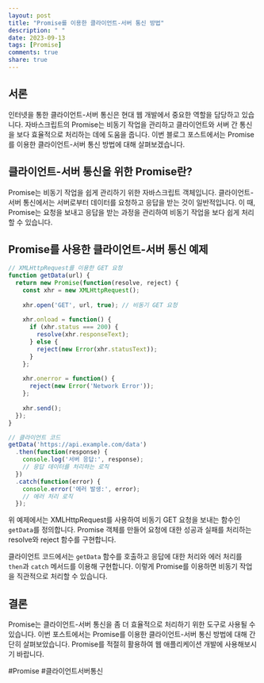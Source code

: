 ```yaml
---
layout: post
title: "Promise를 이용한 클라이언트-서버 통신 방법"
description: " "
date: 2023-09-13
tags: [Promise]
comments: true
share: true
---
```


## 서론
인터넷을 통한 클라이언트-서버 통신은 현대 웹 개발에서 중요한 역할을 담당하고 있습니다. 자바스크립트의 Promise는 비동기 작업을 관리하고 클라이언트와 서버 간 통신을 보다 효율적으로 처리하는 데에 도움을 줍니다. 이번 블로그 포스트에서는 Promise를 이용한 클라이언트-서버 통신 방법에 대해 살펴보겠습니다.

## 클라이언트-서버 통신을 위한 Promise란?
Promise는 비동기 작업을 쉽게 관리하기 위한 자바스크립트 객체입니다. 클라이언트-서버 통신에서는 서버로부터 데이터를 요청하고 응답을 받는 것이 일반적입니다. 이 때, Promise는 요청을 보내고 응답을 받는 과정을 관리하여 비동기 작업을 보다 쉽게 처리할 수 있습니다.

## Promise를 사용한 클라이언트-서버 통신 예제

```javascript
// XMLHttpRequest를 이용한 GET 요청
function getData(url) {
  return new Promise(function(resolve, reject) {
    const xhr = new XMLHttpRequest();
  
    xhr.open('GET', url, true); // 비동기 GET 요청
  
    xhr.onload = function() {
      if (xhr.status === 200) {
        resolve(xhr.responseText);
      } else {
        reject(new Error(xhr.statusText));
      }
    };
  
    xhr.onerror = function() {
      reject(new Error('Network Error'));
    };
  
    xhr.send();
  });
}

// 클라이언트 코드
getData('https://api.example.com/data')
  .then(function(response) {
    console.log('서버 응답:', response);
    // 응답 데이터를 처리하는 로직
  })
  .catch(function(error) {
    console.error('에러 발생:', error);
    // 에러 처리 로직
  });
```

위 예제에서는 XMLHttpRequest를 사용하여 비동기 GET 요청을 보내는 함수인 `getData`를 정의합니다. Promise 객체를 만들어 요청에 대한 성공과 실패를 처리하는 resolve와 reject 함수를 구현합니다.

클라이언트 코드에서는 `getData` 함수를 호출하고 응답에 대한 처리와 에러 처리를 `then`과 `catch` 메서드를 이용해 구현합니다. 이렇게 Promise를 이용하면 비동기 작업을 직관적으로 처리할 수 있습니다.

## 결론
Promise는 클라이언트-서버 통신을 좀 더 효율적으로 처리하기 위한 도구로 사용될 수 있습니다. 이번 포스트에서는 Promise를 이용한 클라이언트-서버 통신 방법에 대해 간단히 살펴보았습니다. Promise를 적절히 활용하여 웹 애플리케이션 개발에 사용해보시기 바랍니다.

#Promise #클라이언트서버통신